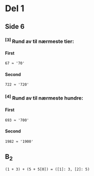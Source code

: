 # Del 1



## Side 6



### <sup>[3]</sup> Rund av til nærmeste tier:


#### First
```txt
67 ≈ '70'
```

#### Second
```txt
722 ≈ '720'
```



### <sup>[4]</sup> Rund av til nærmeste hundre:


#### First
```txt
693 ≈ '700'
```

#### Second
```txt
1982 ≈ '1900'
```


## B<sub>2</sub>

```txt
(1 + 3) + (5 + 5[0]) = ([1]: 3, [2]: 5)
```

